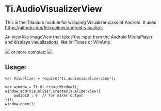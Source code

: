 Ti.AudioVisualizerView
===========================================

This is the Titanium module for wrappng Visualizer class of Android. It uses https://github.com/felixpalmer/android-visualizer

An view like imageView that takes the input from the Android MediaPlayer and displays visualizations, like in iTunes or WinAmp.

![](https://github.com/felixpalmer/android-visualizer/raw/master/demo/demo-1.gif) or more complex: ![](https://github.com/felixpalmer/android-visualizer/raw/master/demo/demo-4.gif )

Usage:
------


~~~
var Visualizer = require('ti.audiovisualizerview');

var window = Ti.Ui.createWindow();
window.add(Visualizer.createVisualizerView({
    audioID : 0  // for mixer output
}));
window.open();

~~~